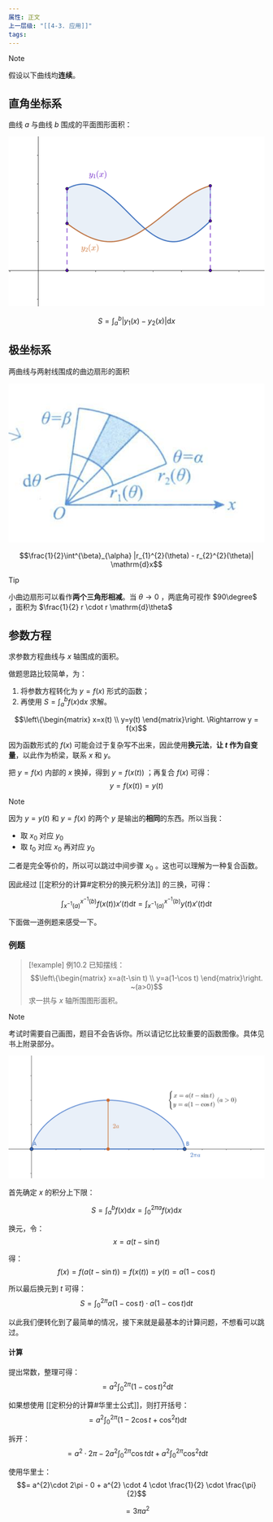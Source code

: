 ```yaml
---
属性: 正文
上一层级: "[[4-3. 应用]]"
tags:
---
```


> [!note] 
> 假设以下曲线均**连续**。

## 直角坐标系

曲线 $a$ 与曲线 $b$ 围成的平面图形面积：

![area1](assets/int_area_1.png)

$$S = \int^{b}_{a} |y_{1}(x) - y_{2}(x)| \mathrm{d}x$$

## 极坐标系

两曲线与两射线围成的曲边扇形的面积

![area2](assets/int_area_2.png)

$$\frac{1}{2}\int^{\beta}_{\alpha} |r_{1}^{2}(\theta) - r_{2}^{2}(\theta)| \mathrm{d}x$$

> [!tip] 
> 
> 小曲边扇形可以看作**两个三角形相减**。当 $\theta \to 0$ ，两底角可视作 $90\degree$ ，面积为 $\frac{1}{2} r \cdot r \mathrm{d}\theta$

## 参数方程

求参数方程曲线与 $x$ 轴围成的面积。

做题思路比较简单，为：

1.  将参数方程转化为 $y=f(x)$ 形式的函数；
2.  再使用 $S = \int^{b}_{a} f(x) \mathrm{d}x$ 求解。

$$\left\{\begin{matrix} x=x(t) \\ y=y(t) \end{matrix}\right. \Rightarrow y = f(x)$$

因为函数形式的 $f(x)$ 可能会过于复杂写不出来，因此使用**换元法**，**让 $t$ 作为自变量**，以此作为桥梁，联系 $x$ 和 $y$。

把 $y=f(x)$ 内部的 $x$ 换掉，得到 $y=f(x(t))$ ；再复合 $f(x)$ 可得： $$y = f(x(t)) = y(t)$$

> [!note] 
> 因为 $y=y(t)$ 和 $y=f(x)$ 的两个 $y$ 是输出的**相同**的东西。所以当我：
> 
> - 取 $x_{0}$ 对应 $y_{0}$ 
> - 取 $t_{0}$ 对应 $x_{0}$ 再对应 $y_{0}$
> 
> 二者是完全等价的，所以可以跳过中间步骤 $x_0$ 。这也可以理解为一种复合函数。

因此经过 [[定积分的计算#定积分的换元积分法]] 的三换，可得：

$$\int^{x^{-1}(b)}_{x^{-1}(a)}f(x(t)) x'(t) \mathrm{d}t = \int^{x^{-1}(b)}_{x^{-1}(a)} y(t) x'(t) \mathrm{d}t$$

下面做一道例题来感受一下。

### 例题

> [!example] 例10.2
> 已知摆线：$$\left\{\begin{matrix} x=a(t-\sin t) \\ y=a(1-\cos t) \end{matrix}\right. ~(a>0)$$ 求一拱与 $x$ 轴所围图形面积。

> [!note] 
> 考试时需要自己画图，题目不会告诉你。所以请记忆比较重要的函数图像。具体见书上附录部分。
> 
> ![int area 3](assets/int_area_3.png)

首先确定 $x$ 的积分上下限：

$$S = \int^{b}_{a} f(x) \mathrm{d}x = \int^{2\pi a}_{0} f(x)  \mathrm{d}x$$

换元，令： $$x = a(t-\sin t)$$

得： $$f(x) = f(a(t-\sin t)) = f(x(t)) = y(t) = a(1 - \cos t)$$

所以最后换元到 $t$ 可得： $$S = \int^{2\pi}_{0} a(1-\cos t) \cdot a (1-\cos t) \mathrm{d}t$$

以此我们便转化到了最简单的情况，接下来就是最基本的计算问题，不想看可以跳过。

#### 计算

提出常数，整理可得： $$= a^{2} \int^{2\pi}_{0} (1-\cos t)^{2} \mathrm{d}t$$

如果想使用 [[定积分的计算#华里士公式]]，则打开括号： $$= a^{2} \int^{2\pi}_{0} (1 - 2\cos t + \cos^2t) \mathrm{d}t$$

拆开： $$= a^{2}\cdot 2\pi - 2a^{2}\int^{2\pi}_{0} \cos t \mathrm{d}t + a^{2} \int^{2\pi}_{0} \cos^2t \mathrm{d}t$$

使用华里士： $$= a^{2}\cdot 2\pi - 0 + a^{2} \cdot 4 \cdot \frac{1}{2} \cdot \frac{\pi}{2}$$

$$= 3 \pi a^{2}$$

